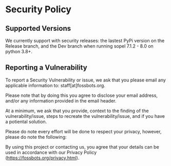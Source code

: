 # Security Policy

## Supported Versions

We currently support with security releases: the lastest PyPi version on the Release branch, and the Dev branch when running sopel 7.1.2 - 8.0 on python 3.8+.


## Reporting a Vulnerability


To report a Security Vulnerability or issue, we ask that you please email any applicable information to: staff[at]fossbots.org.

Please note that by doing this you agree to disclose your email address, and/or any information provided in the email header.

At a minimum, we ask that you provide, context to the finding of the vulnerability/issue, steps to recreate the vulnerability/issue, and if you have a potiental solution.

Please do note every effort will be done to respect your privacy, however, please do note the following:

By using this project or contacting us, you agree that your details can be used in accordance with our Privacy Policy (https://fossbots.org/privacy.html).
